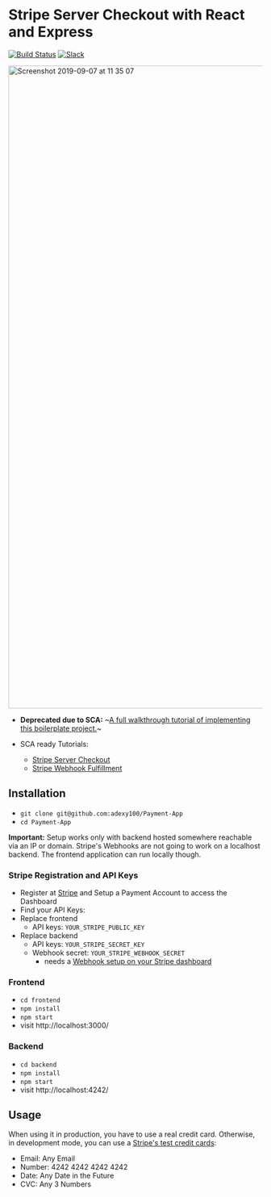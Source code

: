 # Stripe Server Checkout with React and Express

[![Build Status](https://travis-ci.org/rwieruch/react-express-stripe.svg?branch=master)](https://travis-ci.org/rwieruch/react-express-stripe) [![Slack](https://slack-the-road-to-learn-react.wieruch.com/badge.svg)](https://slack-the-road-to-learn-react.wieruch.com/)

<img width="1275" alt="Screenshot 2019-09-07 at 11 35 07" src="https://user-images.githubusercontent.com/2479967/64469390-b6c76880-d163-11e9-9656-467d6920655c.png">

- **Deprecated due to SCA:** ~[A full walkthrough tutorial of implementing this boilerplate project.](https://www.robinwieruch.de/react-express-stripe-payment/)~

- SCA ready Tutorials: 
  - [Stripe Server Checkout](https://stripe.com/docs/payments/checkout/server#create-one-time-payments)
  - [Stripe Webhook Fulfillment](https://stripe.com/docs/payments/checkout/fulfillment#webhooks)

## Installation

- `git clone git@github.com:adexy100/Payment-App`
- `cd Payment-App`

**Important:** Setup works only with backend hosted somewhere reachable via an IP or domain. Stripe's Webhooks are not going to work on a localhost backend. The frontend application can run locally though.

### Stripe Registration and API Keys

- Register at [Stripe](https://stripe.com/) and Setup a Payment Account to access the Dashboard
- Find your API Keys:
- Replace frontend 
  - API keys: `YOUR_STRIPE_PUBLIC_KEY`
- Replace backend 
  - API keys: `YOUR_STRIPE_SECRET_KEY`
  - Webhook secret: `YOUR_STRIPE_WEBHOOK_SECRET`
    - needs a [Webhook setup on your Stripe dashboard](https://stripe.com/docs/payments/checkout/fulfillment#webhooks)

### Frontend

- `cd frontend`
- `npm install`
- `npm start`
- visit http://localhost:3000/

### Backend

- `cd backend`
- `npm install`
- `npm start`
- visit http://localhost:4242/

## Usage

When using it in production, you have to use a real credit card. Otherwise, in development mode, you can use a [Stripe's test credit cards](https://stripe.com/docs/testing#cards):

- Email: Any Email
- Number: 4242 4242 4242 4242
- Date: Any Date in the Future
- CVC: Any 3 Numbers
